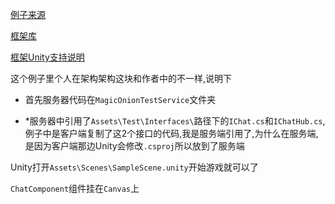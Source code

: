 [例子来源]("https://qiita.com/mitchydeath/items/cecf01493d1efeb4ae55")

[框架库](https://github.com/Cysharp/MagicOnion)

[框架Unity支持说明](https://github.com/cysharp/MagicOnion#unity-supports)

这个例子里个人在架构架构这块和作者中的不一样,说明下

- 首先服务器代码在`MagicOnionTestService`文件夹

- *服务器中引用了`Assets\Test\Interfaces\`路径下的`IChat.cs`和`IChatHub.cs`,例子中是客户端复制了这2个接口的代码,我是服务端引用了,为什么在服务端,是因为客户端那边Unity会修改`.csproj`所以放到了服务端


Unity打开`Assets\Scenes\SampleScene.unity`开始游戏就可以了

`ChatComponent`组件挂在`Canvas`上